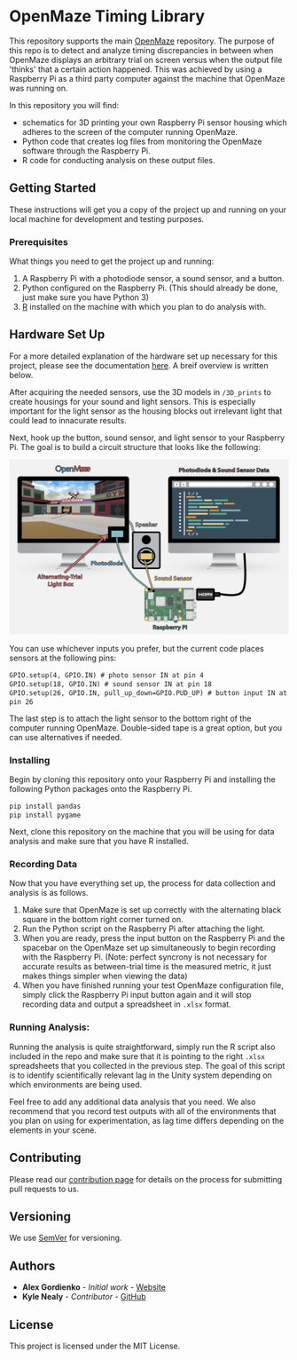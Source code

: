 # OpenMaze Timing Library

This repository supports the main [OpenMaze](https://github.com/DuncanLab/OpenMaze) repository. 
The purpose of this repo is to detect and analyze timing discrepancies in between when OpenMaze displays an arbitrary trial on screen versus when the output file 'thinks' that a certain action happened. This was achieved by using a Raspberry Pi as a third party computer against the machine that OpenMaze was running on. 

In this repository you will find: 
* schematics for 3D printing your own Raspberry Pi sensor housing which adheres to the screen of the computer running OpenMaze.
* Python code that creates log files from monitoring the OpenMaze software through the Raspberry Pi.
* R code for conducting analysis on these output files.

## Getting Started

These instructions will get you a copy of the project up and running on your local machine for development and testing purposes.

### Prerequisites

What things you need to get the project up and running: 

1. A Raspberry Pi with a photodiode sensor, a sound sensor, and a button. 
2. Python configured on the Raspberry Pi. (This should already be done, just make sure you have Python 3)
3. [R](https://www.r-project.org/) installed on the machine with which you plan to do analysis with. 

## Hardware Set Up

For a more detailed explanation of the hardware set up necessary for this project, please see the documentation [here](https://github.com/DuncanLab/OpenMaze-Timing/wiki/Raspberry-Pi-Set-Up). A breif overview is written below. 

After acquiring the needed sensors, use the 3D models in `/3D_prints` to create housings for your sound and light sensors. This is especially important for the light sensor as the housing blocks out irrelevant light that could lead to innacurate results.  

Next, hook up the button, sound sensor, and light sensor to your Raspberry Pi. The goal is to build a circuit structure that looks like the following: 

<img src="./3D_prints/goalCircuit.png">

You can use whichever inputs you prefer, but the current code places sensors at the following pins: 

```
GPIO.setup(4, GPIO.IN) # photo sensor IN at pin 4
GPIO.setup(18, GPIO.IN) # sound sensor IN at pin 18
GPIO.setup(26, GPIO.IN, pull_up_down=GPIO.PUD_UP) # button input IN at pin 26
```

The last step is to attach the light sensor to the bottom right of the computer running OpenMaze. Double-sided tape is a great option, but you can use alternatives if needed.


### Installing

Begin by cloning this repository onto your Raspberry Pi and installing the following Python packages onto the Raspberry Pi. 

```
pip install pandas
pip install pygame
```

Next, clone this repository on the machine that you will be using for data analysis and make sure that you have R installed.

### Recording Data

Now that you have everything set up, the process for data collection and analysis is as follows. 

1. Make sure that OpenMaze is set up correctly with the alternating black square in the bottom right corner turned on. 
2. Run the Python script on the Raspberry Pi after attaching the light.
3. When you are ready, press the input button on the Raspberry Pi and the spacebar on the OpenMaze set up simultaneously to begin recording with the Raspberry Pi. (Note: perfect syncrony is not necessary for accurate results as between-trial time is the measured metric, it just makes things simpler when viewing the data)
4. When you have finished running your test OpenMaze configuration file, simply click the Raspberry Pi input button again and it will stop recording data and output a spreadsheet in `.xlsx` format. 

### Running Analysis: 

Running the analysis is quite straightforward, simply run the R script also included in the repo and make sure that it is pointing to the right `.xlsx` spreadsheets that you collected in the previous step. The goal of this script is to identify scientifically relevant lag in the Unity system depending on which environments are being used. 

Feel free to add any additional data analysis that you need. We also recommend that you record test outputs with all of the environments that you plan on using for experimentation, as lag time differs depending on the elements in your scene. 

## Contributing

Please read our [contribution page](https://github.com/DuncanLab/OpenMaze-Timing/wiki/Contributing) for details on the process for submitting pull requests to us.

## Versioning

We use [SemVer](http://semver.org/) for versioning.

## Authors

* **Alex Gordienko** - *Initial work* - [Website](http://alexgordienko.com)
* **Kyle Nealy** - *Contributor* - [GitHub](https://github.com/AlexGordienko)

## License

This project is licensed under the MIT License.

